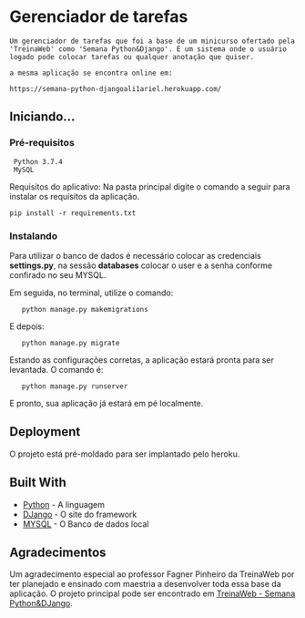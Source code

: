 # Gerenciador de tarefas

    Um gerenciador de tarefas que foi a base de um minicurso ofertado pela 'TreinaWeb' como 'Semana Python&Django'. É um sistema onde o usuário logado pode colocar tarefas ou qualquer anotação que quiser.

    a mesma aplicação se encontra online em: 

    https://semana-python-djangoali1ariel.herokuapp.com/

## Iniciando...

### Pré-requisitos
```
 Python 3.7.4
 MySQL
```
Requisitos do aplicativo:
Na pasta principal digite o comando a seguir para instalar os requisitos da aplicação.
```
pip install -r requirements.txt
```
### Instalando
 Para utilizar o banco de dados é necessário colocar as credenciais **settings.py**, na sessão **databases** colocar o user e a senha conforme confirado no seu MYSQL.

 Em seguida, no terminal, utilize o comando:
 ``` 
    python manage.py makemigrations
 ```
 E depois:
 ``` 
    python manage.py migrate
 ```

 Estando as configurações corretas, a aplicação estará pronta para ser levantada. O comando é:

 ```
    python manage.py runserver
 ```
 E pronto, sua aplicação já estará em pé localmente. 


## Deployment

 O projeto está pré-moldado para ser implantado pelo heroku.


## Built With

* [Python](https://www.python.org/) - A linguagem
* [DJango](https://www.djangoproject.com/) - O site do framework
* [MYSQL](https://www.mysql.com/) - O Banco de dados local


## Agradecimentos

Um agradecimento especial ao professor Fagner Pinheiro da TreinaWeb por ter planejado e ensinado com maestria a desenvolver toda essa base da aplicação. O projeto principal pode ser encontrado em [TreinaWeb - Semana Python&DJango](https://github.com/treinaweb/treinaweb-semana-python-django).
